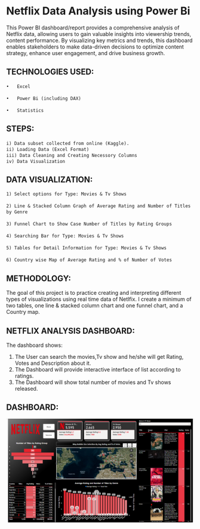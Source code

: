 # Netflix Data Analysis using Power Bi

This Power BI dashboard/report provides a comprehensive analysis of Netflix data, allowing users to gain valuable insights into viewership trends, content performance. By visualizing key metrics and trends, this dashboard enables stakeholders to make data-driven decisions to optimize content strategy, enhance user engagement, and drive business growth.

## TECHNOLOGIES USED:

    •	Excel

    •	Power Bi (including DAX)

    •	Statistics
    
## STEPS:

    i) Data subset collected from online (Kaggle).
    ii) Loading Data (Excel Format)
    iii) Data Cleaning and Creating Necessory Columns
    iv) Data Visualization
    
## DATA VISUALIZATION: 


    1) Select options for Type: Movies & Tv Shows
    
    2) Line & Stacked Column Graph of Average Rating and Number of Titles by Genre
    
    3) Funnel Chart to Show Case Number of Titles by Rating Groups
    
    4) Searching Bar for Type: Movies & Tv Shows
    
    5) Tables for Detail Information for Type: Movies & Tv Shows
    
    6) Country wise Map of Average Rating and % of Number of Votes
     

## METHODOLOGY:


The goal of this project is to practice creating and interpreting different types of visualizations using real time data of Netlfix. I create a minimum of two tables, one line & stacked column chart and one funnel chart, and a Country map.

## NETFLIX ANALYSIS DASHBOARD:

The dashboard shows:

1) The User can search the movies,Tv show and he/she will get Rating, Votes and Description about it.
2) The Dashboard will provide interactive interface of list according to ratings.
3) The Dashboard will show total number of movies and Tv shows released. 


## DASHBOARD:

![Netflix](https://github.com/Priyanka-M2309/Netflix-Analysis/blob/main/Report.png)
